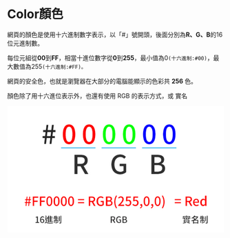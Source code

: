 # Color顏色

網頁的顏色是使用十六進制數字表示，以「\#」號開頭，後面分別為**R、G、B**的16位元進制數。

每位元組從**00**到**FF**，相當十進位數字從**0**到**255**，最小值為0`(十六進制:#00)`，最大數值為255`(十六進制:#FF)。`

網頁的安全色，也就是瀏覽器在大部分的電腦能顯示的色彩共 **256** 色。

顏色除了用十六進位表示外，也還有使用 RGB 的表示方式，或 實名

![](../.gitbook/assets/rgb.jpg)

